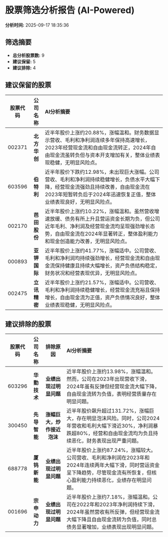 # 股票筛选分析报告 (AI-Powered)

**分析时间:** 2025-09-17 18:35:36

## 筛选摘要

- **总分析股票数:** 9
- **建议保留:** 5
- **建议排除:** 4

## 建议保留的股票

| 股票代码 | 公司名称 | AI分析摘要 |
|:---:|:---:|:---|
| 002371 | **北方华创** | 近半年股价上涨约20.88%，涨幅温和。财务数据显示营收、毛利和净利润连续多年保持高速增长，2023年经营现金流和自由现金流转正，2024年自由现金流虽转负但与资本开支增加有关，整体业绩表现稳健，无明显风险点。 |
| 603596 | **伯特利** | 近半年股价下跌约12.98%，未出现巨大涨幅。公司营收、毛利和净利润持续稳健增长，负债水平大幅下降，经营现金流强劲且持续改善，自由现金流在2023年短暂转负后于2024年迅速恢复正值，整体业绩表现良好，无明显风险点。 |
| 002170 | **芭田股份** | 近半年股价上涨约10.22%，涨幅温和。虽然营收增速放缓、债务有所上升且营运资金长期为负，但公司近年毛利、净利润及经营现金流均呈现强劲增长态势，自由现金流在2024年显著转正，整体盈利能力和现金创造能力改善，无明显风险点。 |
| 000893 | **亚钾国际** | 近半年股价上涨约41.77%，涨幅适中。公司营收、毛利和净利润均持续强劲增长，经营现金流和自由现金流保持健康且持续大幅增长，资产负债结构稳定，财务状况和经营表现优异，无明显风险点。 |
| 002475 | **立讯精密** | 近半年股价上涨约21.57%，涨幅适中。公司营收、毛利和净利润持续稳健增长，经营现金流充裕且保持增长，自由现金流为正值，资产负债情况良好，整体业绩表现稳健，无明显风险点。 |

## 建议排除的股票

| 股票代码 | 公司名称 | 排除原因 | AI分析摘要 |
|:---:|:---:|:---:|:---|
| 603296 | **华勤技术** | **业绩出现过明显问题** | 近半年股价上涨约13.98%，涨幅温和。然而，公司在2023年出现营收下滑，2024年虽有反弹但经营现金流大幅下降，自由现金流转为负值，表明经营质量存在明显问题。 |
| 300450 | **先导智能** | **涨幅巨大，炒作接近泡沫** | 近半年股价飙升超过131.72%，涨幅巨大，存在明显泡沫风险。同时，公司2024年营收和毛利大幅下滑近30%，净利润暴跌超80%，经营和自由现金流均为负且持续恶化，财务表现出现严重问题。 |
| 688778 | **厦钨新能** | **业绩出现过明显问题** | 近半年股价上涨约87.24%，涨幅较大。公司营收、毛利和净利润在2023年和2024年连续两年大幅下滑，同时营运资金呈下降趋势，尽管现金流有所恢复，但核心盈利能力持续恶化，业绩存在明显问题。 |
| 001696 | **宗申动力** | **业绩出现过明显问题** | 近半年股价上涨约7.18%，涨幅温和。公司在2022年和2023年净利润持续下滑，2024年虽然营收有所反弹，但经营现金流大幅下降且自由现金流转为负值，同时总债务显著增加，业绩表现出现明显问题。 |
